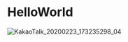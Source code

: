 # HelloWorld
![KakaoTalk_20200223_173235298_04](https://user-images.githubusercontent.com/64621839/81257271-c76f0c00-906d-11ea-8e53-48cf05f049d8.jpg)
